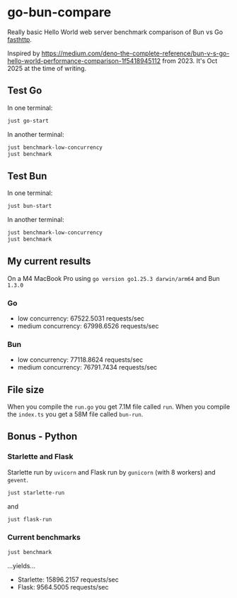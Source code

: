 # go-bun-compare

Really basic Hello World web server benchmark comparison of Bun vs Go [fasthttp](github.com/valyala/fasthttp).

Inspired by https://medium.com/deno-the-complete-reference/bun-v-s-go-hello-world-performance-comparison-1f5418945112 from 2023.
It's Oct 2025 at the time of writing.

## Test Go

In one terminal:

```bash
just go-start
```

In another terminal:

```bash
just benchmark-low-concurrency
just benchmark
```

## Test Bun

In one terminal:

```bash
just bun-start
```

In another terminal:

```bash
just benchmark-low-concurrency
just benchmark
```

## My current results

On a M4 MacBook Pro
using `go version go1.25.3 darwin/arm64` and Bun `1.3.0`

### Go

- low concurrency: 67522.5031 requests/sec
- medium concurrency: 67998.6526 requests/sec

### Bun

- low concurrency: 77118.8624 requests/sec
- medium concurrency: 76791.7434 requests/sec

## File size

When you compile the `run.go` you get 7.1M file called `run`.
When you compile the `index.ts` you get a 58M file called `bun-run`.

## Bonus - Python

### Starlette and Flask

Starlette run by `uvicorn` and Flask run by `gunicorn` (with 8 workers) and `gevent`.

```bash
just starlette-run
```

and

```bash
just flask-run
```

### Current benchmarks

```bash
just benchmark
```

...yields...

- Starlette: 15896.2157 requests/sec
- Flask: 9564.5005 requests/sec
